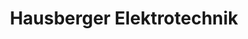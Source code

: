 ---
title: "Hausberger Elektrotechnik"
url: /innsbruck/hausberger-elektrotechnik/
shop: Elektronik
---